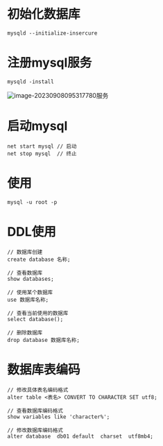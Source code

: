 # 初始化数据库

```
mysqld --initialize-insercure
```



# 注册mysql服务

```
mysqld -install
```

![image-20230908095317780](C:/Users/xtk/AppData/Roaming/Typora/typora-user-images/image-20230908095317780.png)服务



# 启动mysql

```
net start mysql	// 启动
net stop mysql  // 终止
```



# 使用

```
mysql -u root -p
```



# DDL使用

```
// 数据库创建
create database 名称;

// 查看数据库
show databases;

// 使用某个数据库
use 数据库名称;

// 查看当前使用的数据库
select database();

// 删除数据库
drop database 数据库名称;
```



# 数据库表编码

```
// 修改具体表名编码格式
alter table <表名> CONVERT TO CHARACTER SET utf8;

// 查看数据库编码格式
show variables like 'character%';

// 修改数据库编码格式
alter database  db01 default  charset  utf8mb4;
```

